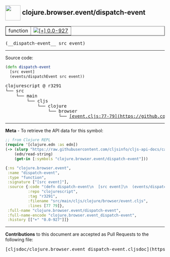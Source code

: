 ## <img width="48px" valign="middle" src="http://i.imgur.com/Hi20huC.png"> clojure.browser.event/dispatch-event

 <table border="1">
<tr>

<td>function</td>
<td><a href="https://github.com/cljsinfo/cljs-api-docs/tree/0.0-927"><img valign="middle" alt="[+] 0.0-927" src="https://img.shields.io/badge/+-0.0--927-lightgrey.svg"></a> </td>
</tr>
</table>

 <samp>
(__dispatch-event__ src event)<br>
</samp>

---





Source code:

```clj
(defn dispatch-event
  [src event]
  (events/dispatchEvent src event))
```

 <pre>
clojurescript @ r3291
└── src
    └── main
        └── cljs
            └── clojure
                └── browser
                    └── <ins>[event.cljs:77-79](https://github.com/clojure/clojurescript/blob/r3291/src/main/cljs/clojure/browser/event.cljs#L77-L79)</ins>
</pre>


---

__Meta__ - To retrieve the API data for this symbol:

```clj
;; from Clojure REPL
(require '[clojure.edn :as edn])
(-> (slurp "https://raw.githubusercontent.com/cljsinfo/cljs-api-docs/catalog/cljs-api.edn")
    (edn/read-string)
    (get-in [:symbols "clojure.browser.event/dispatch-event"]))
```

```clj
{:ns "clojure.browser.event",
 :name "dispatch-event",
 :type "function",
 :signature ["[src event]"],
 :source {:code "(defn dispatch-event\n  [src event]\n  (events/dispatchEvent src event))",
          :repo "clojurescript",
          :tag "r3291",
          :filename "src/main/cljs/clojure/browser/event.cljs",
          :lines [77 79]},
 :full-name "clojure.browser.event/dispatch-event",
 :full-name-encode "clojure.browser.event_dispatch-event",
 :history [["+" "0.0-927"]]}

```

---

__Contributions__ to this document are accepted as Pull Requests to the following file:

 <pre>
[cljsdoc/clojure.browser.event_dispatch-event.cljsdoc](https://github.com/cljsinfo/cljs-api-docs/blob/master/cljsdoc/clojure.browser.event_dispatch-event.cljsdoc)
</pre>

